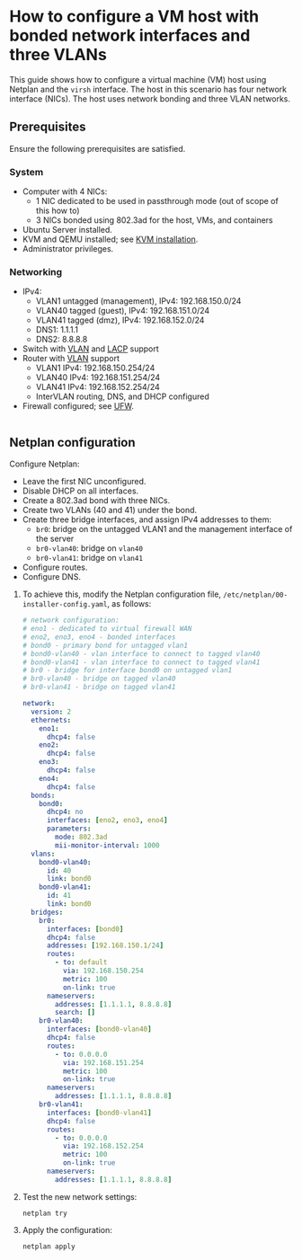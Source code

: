 # How to configure a VM host with bonded network interfaces and three VLANs

This guide shows how to configure a virtual machine (VM) host using Netplan and the `virsh` interface. The host in this scenario has four network interface (NICs). The host uses network bonding and three VLAN networks.


## Prerequisites

Ensure the following prerequisites are satisfied.


### System

- Computer with 4 NICs:
  - 1 NIC dedicated to be used in passthrough mode (out of scope of this how to)
  - 3 NICs bonded using 802.3ad for the host, VMs, and containers
- Ubuntu Server installed.
- KVM and QEMU installed; see [KVM installation](https://help.ubuntu.com/community/KVM/Installation).
- Administrator privileges.


### Networking

- IPv4:
  - VLAN1 untagged (management), IPv4: 192.168.150.0/24
  - VLAN40 tagged (guest), IPv4: 192.168.151.0/24
  - VLAN41 tagged (dmz), IPv4: 192.168.152.0/24
  - DNS1: 1.1.1.1
  - DNS2: 8.8.8.8
- Switch with [VLAN](https://en.wikipedia.org/wiki/VLAN) and [LACP](https://en.wikipedia.org/wiki/Link_aggregation#Link_Aggregation_Control_Protocol) support
- Router with [VLAN](https://en.wikipedia.org/wiki/VLAN) support
  - VLAN1 IPv4: 192.168.150.254/24
  - VLAN40 IPv4: 192.168.151.254/24
  - VLAN41 IPv4: 192.168.152.254/24
  - InterVLAN routing, DNS, and DHCP configured
- Firewall configured; see [UFW](https://help.ubuntu.com/community/UFW).


```{include} reuse/configure-vm-disable-netfilter.txt

```


## Netplan configuration

Configure Netplan:

- Leave the first NIC unconfigured.
- Disable DHCP on all interfaces.
- Create a 802.3ad bond with three NICs.
- Create two VLANs (40 and 41) under the bond.
- Create three bridge interfaces, and assign IPv4 addresses to them:
  - `br0`: bridge on the untagged VLAN1 and the management interface of the server
  - `br0-vlan40`: bridge on `vlan40`
  - `br0-vlan41`: bridge on `vlan41`
- Configure routes.
- Configure DNS.

1. To achieve this, modify the Netplan configuration file, `/etc/netplan/00-installer-config.yaml`,  as follows:

    ```yaml
    # network configuration:
    # eno1 - dedicated to virtual firewall WAN
    # eno2, eno3, eno4 - bonded interfaces
    # bond0 - primary bond for untagged vlan1
    # bond0-vlan40 - vlan interface to connect to tagged vlan40
    # bond0-vlan41 - vlan interface to connect to tagged vlan41
    # br0 - bridge for interface bond0 on untagged vlan1
    # br0-vlan40 - bridge on tagged vlan40
    # br0-vlan41 - bridge on tagged vlan41

    network:
      version: 2
      ethernets:
        eno1:
          dhcp4: false
        eno2:
          dhcp4: false
        eno3:
          dhcp4: false
        eno4:
          dhcp4: false
      bonds:
        bond0:
          dhcp4: no
          interfaces: [eno2, eno3, eno4]
          parameters:
            mode: 802.3ad
            mii-monitor-interval: 1000
      vlans:
        bond0-vlan40:
          id: 40
          link: bond0
        bond0-vlan41:
          id: 41
          link: bond0
      bridges:
        br0:
          interfaces: [bond0]
          dhcp4: false
          addresses: [192.168.150.1/24]
          routes:
            - to: default
              via: 192.168.150.254
              metric: 100
              on-link: true
          nameservers:
            addresses: [1.1.1.1, 8.8.8.8]
            search: []
        br0-vlan40:
          interfaces: [bond0-vlan40]
          dhcp4: false
          routes:
            - to: 0.0.0.0
              via: 192.168.151.254
              metric: 100
              on-link: true
          nameservers:
            addresses: [1.1.1.1, 8.8.8.8]
        br0-vlan41:
          interfaces: [bond0-vlan41]
          dhcp4: false
          routes:
            - to: 0.0.0.0
              via: 192.168.152.254
              metric: 100
              on-link: true
          nameservers:
            addresses: [1.1.1.1, 8.8.8.8]
    ```

2. Test the new network settings:

    ```none
    netplan try
    ```

3. Apply the configuration:

    ```
    netplan apply
    ```


```{include} reuse/configure-vm-using-virsh.txt

```


```{include} reuse/configure-vm-check-networking-delete-default.txt

```


```{include} reuse/configure-vm-create-bridged-networks.txt

```